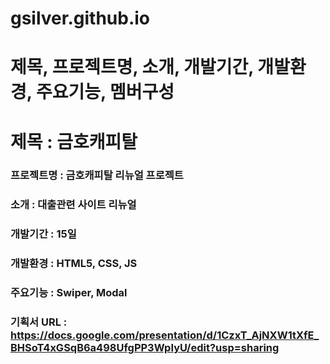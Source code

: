 # gsilver.github.io

# 제목, 프로젝트명, 소개, 개발기간, 개발환경, 주요기능, 멤버구성

# 제목 : 금호캐피탈
### 프로젝트명 : 금호캐피탈 리뉴얼 프로젝트
### 소개 : 대출관련 사이트 리뉴얼
### 개발기간 : 15일
### 개발환경 : HTML5, CSS, JS
### 주요기능 : Swiper, Modal


### 기획서 URL : https://docs.google.com/presentation/d/1CzxT_AjNXW1tXfE_BHSoT4xGSqB6a498UfgPP3WpIyU/edit?usp=sharing
